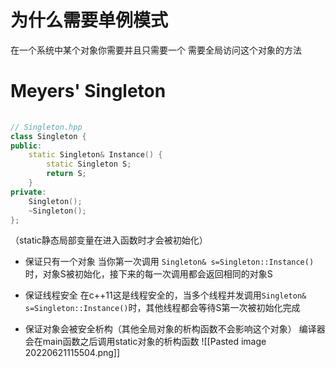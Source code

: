 # 为什么需要单例模式
在一个系统中某个对象你需要并且只需要一个
需要全局访问这个对象的方法


# Meyers' Singleton
```c++
  
// Singleton.hpp 
class Singleton {
public: 
	static Singleton& Instance() { 
		static Singleton S; 
		return S; 
	} 
private: 
	Singleton(); 
	~Singleton(); 
};
```
（static静态局部变量在进入函数时才会被初始化）
- 保证只有一个对象
	当你第一次调用 `Singleton& s=Singleton::Instance()`时，对象S被初始化，接下来的每一次调用都会返回相同的对象S
	
- 保证线程安全
	在c++11这是线程安全的，当多个线程并发调用`Singleton& s=Singleton::Instance()`时，其他线程都会等待S第一次被初始化完成

- 保证对象会被安全析构（其他全局对象的析构函数不会影响这个对象）
	编译器会在main函数之后调用static对象的析构函数
	![[Pasted image 20220621115504.png]]